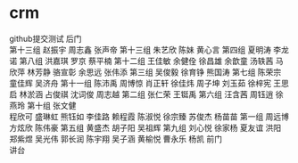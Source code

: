 # crm
github提交测试
后门													
					第十三组	赵振宇	周志鑫	张声帝		第十三组	朱艺欣	陈妹	黄心言
第四组		夏明涛	李龙诺		第八组	洪嘉琪	罗京	蔡平楠		第十二组	王佳敏	余健佺	
	徐昌雄	余歆童	汤轶茜			马欣萍	林芳静	骆宣彰			余思远	张伟添	
第三组	吴俊毅	徐育铮	熊国涛		第七组	陈荣宗	童佳辉	吴济舟		第十一组	陈沛禹	周博惊	肖正轩
	徐佳炜	周子坤	刘玉茹			徐梓宪	王思启	林淤涵			占俊祺	沈词俊	周志越
第二组		张仁荣	王铤禹		第六组	汪含茜	周钰逍	徐燕玲		第十组	张文健		
	程欣可	盛琳虹	熊钰如			李佳路	赖程霞	陈淑悦			徐宗臻	苏俊杰	杨苗苗
第一组	周远博	方炫欣	陈伟豪		第五组	黄盛杰	胡子阳	吴祖辉		第九组	刘心悦	徐家杨	夏友谊
	洪阳	郑紫煜	吴光伟			郭长润	陈宇翔	吴子涵			黄榆悦	曹永乐	杨凯
前门													
						讲台							
